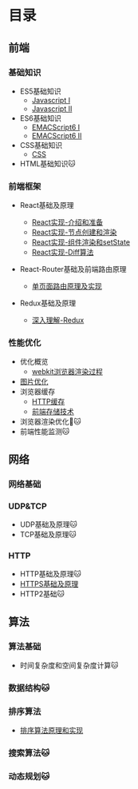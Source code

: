 # 目录

## 前端

### 基础知识
- ES5基础知识
  - [Javascript I](https://github.com/xwchris/blog/issues/2)
  - [Javascript II](https://github.com/xwchris/blog/issues/3)
- ES6基础知识
  - [EMACScript6 I](https://github.com/xwchris/blog/issues/4)
  - [EMACScript6 II](https://github.com/xwchris/blog/issues/5)
- CSS基础知识
  - [CSS](https://github.com/xwchris/blog/issues/6)
- HTML基础知识🐱

### 前端框架
- React基础及原理
  - [React实现-介绍和准备](https://github.com/xwchris/blog/issues/41)
  - [React实现-节点创建和渲染](https://github.com/xwchris/blog/issues/42)
  - [React实现-组件渲染和setState](https://github.com/xwchris/blog/issues/43)
  - [React实现-Diff算法](https://github.com/xwchris/blog/issues/44)

- React-Router基础及前端路由原理
  - [单页面路由原理及实现](https://github.com/xwchris/blog/issues/52)

- Redux基础及原理
  - [深入理解-Redux](https://github.com/xwchris/blog/issues/67)

### 性能优化
- 优化概览
  - [webkit浏览器渲染过程](https://github.com/xwchris/blog/issues/62)
- [图片优化](https://github.com/xwchris/blog/issues/63)
- 浏览器缓存
  - [HTTP缓存](https://github.com/xwchris/blog/issues/20)
  - [前端存储技术](https://github.com/xwchris/blog/issues/50)
- 浏览器渲染优化🐱
- 前端性能监测🐱

## 网络

### 网络基础

### UDP&TCP
- UDP基础及原理🐱
- TCP基础及原理🐱

### HTTP
- HTTP基础及原理🐱
- [HTTPS基础及原理](https://github.com/xwchris/blog/issues/17)
- HTTP2基础🐱

## 算法

### 算法基础
- 时间复杂度和空间复杂度计算🐱

### 数据结构🐱

### 排序算法
- [排序算法原理和实现](https://github.com/xwchris/blog/issues/7)

### 搜索算法🐱

### 动态规划🐱

